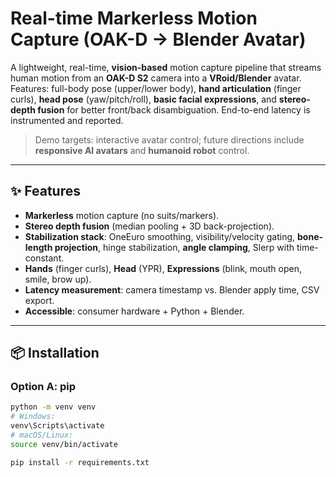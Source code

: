 # Real-time Markerless Motion Capture (OAK-D → Blender Avatar)

A lightweight, real-time, **vision-based** motion capture pipeline that streams human motion from an **OAK-D S2** camera into a **VRoid/Blender** avatar.  
Features: full-body pose (upper/lower body), **hand articulation** (finger curls), **head pose** (yaw/pitch/roll), **basic facial expressions**, and **stereo-depth fusion** for better front/back disambiguation. End-to-end latency is instrumented and reported.

> Demo targets: interactive avatar control; future directions include **responsive AI avatars** and **humanoid robot** control.

---

## ✨ Features
- **Markerless** motion capture (no suits/markers).
- **Stereo depth fusion** (median pooling + 3D back-projection).
- **Stabilization stack**: OneEuro smoothing, visibility/velocity gating, **bone-length projection**, hinge stabilization, **angle clamping**, Slerp with time-constant.
- **Hands** (finger curls), **Head** (YPR), **Expressions** (blink, mouth open, smile, brow up).
- **Latency measurement**: camera timestamp vs. Blender apply time, CSV export.
- **Accessible**: consumer hardware + Python + Blender.

---

## 📦 Installation

### Option A: pip
```bash
python -m venv venv
# Windows:
venv\Scripts\activate
# macOS/Linux:
source venv/bin/activate

pip install -r requirements.txt
